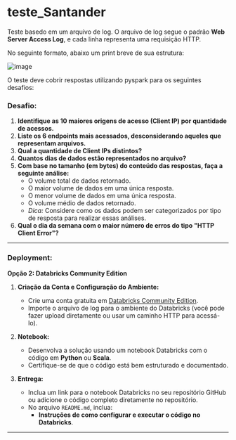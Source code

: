 # teste_Santander

Teste basedo em um arquivo de log. O arquivo de log segue o padrão **Web Server Access Log**, e cada linha representa uma requisição HTTP.

No seguinte formato, abaixo um print breve de sua estrutura:

![image](https://github.com/user-attachments/assets/10e73cbf-ccb2-441c-9b95-99328886a676)

O teste deve cobrir respostas utilizando pyspark para os seguintes desafios:

### **Desafio:**
1. **Identifique as 10 maiores origens de acesso (Client IP) por quantidade de acessos.**
2. **Liste os 6 endpoints mais acessados, desconsiderando aqueles que representam arquivos.**
3. **Qual a quantidade de Client IPs distintos?**
4. **Quantos dias de dados estão representados no arquivo?**
5. **Com base no tamanho (em bytes) do conteúdo das respostas, faça a seguinte análise:**
   - O volume total de dados retornado.
   - O maior volume de dados em uma única resposta.
   - O menor volume de dados em uma única resposta.
   - O volume médio de dados retornado.
   - *Dica:* Considere como os dados podem ser categorizados por tipo de resposta para realizar essas análises.
6. **Qual o dia da semana com o maior número de erros do tipo "HTTP Client Error"?**
---

### **Deployment:**
**Opção 2: Databricks Community Edition**
1. **Criação da Conta e Configuração do Ambiente:**
   - Crie uma conta gratuita em [Databricks Community Edition](https://community.cloud.databricks.com/).
   - Importe o arquivo de log para o ambiente do Databricks (você pode fazer upload diretamente ou usar um caminho HTTP para acessá-lo).

2. **Notebook:**
   - Desenvolva a solução usando um notebook Databricks com o código em **Python** ou **Scala**.
   - Certifique-se de que o código está bem estruturado e documentado.

3. **Entrega:**
   - Inclua um link para o notebook Databricks no seu repositório GitHub ou adicione o código completo diretamente no repositório.
   - No arquivo `README.md`, inclua:
      - **Instruções de como configurar e executar o código no Databricks**.
---

